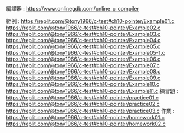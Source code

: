 編譯器 : https://www.onlinegdb.com/online_c_compiler 

範例 : 
https://replit.com/@tony1966/c-test#ch10-pointer/Example01.c
https://replit.com/@tony1966/c-test#ch10-pointer/Example02.c
https://replit.com/@tony1966/c-test#ch10-pointer/Example03.c
https://replit.com/@tony1966/c-test#ch10-pointer/Example04.c
https://replit.com/@tony1966/c-test#ch10-pointer/Example05.c
https://replit.com/@tony1966/c-test#ch10-pointer/Example05-1.c
https://replit.com/@tony1966/c-test#ch10-pointer/Example06.c
https://replit.com/@tony1966/c-test#ch10-pointer/Example07.c
https://replit.com/@tony1966/c-test#ch10-pointer/Example08.c
https://replit.com/@tony1966/c-test#ch10-pointer/Example09.c
https://replit.com/@tony1966/c-test#ch10-pointer/Example10.c
https://replit.com/@tony1966/c-test#ch10-pointer/Example11.c
練習題 : 
https://replit.com/@tony1966/c-test#ch10-pointer/practice01.c
https://replit.com/@tony1966/c-test#ch10-pointer/practice02.c
https://replit.com/@tony1966/c-test#ch10-pointer/practice03.c
作業 :
https://replit.com/@tony1966/c-test#ch10-pointer/homework01.c
https://replit.com/@tony1966/c-test#ch10-pointer/homework02.c

